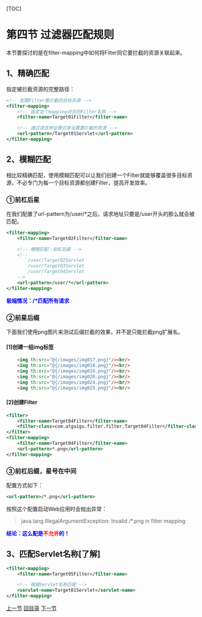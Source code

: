 [TOC]

# 第四节 过滤器匹配规则

本节要探讨的是在filter-mapping中如何将Filter同它要拦截的资源关联起来。



## 1、精确匹配

指定被拦截资源的完整路径：

```xml
<!-- 配置Filter要拦截的目标资源 -->
<filter-mapping>
    <!-- 指定这个mapping对应的Filter名称 -->
    <filter-name>Target01Filter</filter-name>

    <!-- 通过请求地址模式来设置要拦截的资源 -->
    <url-pattern>/Target01Servlet</url-pattern>
</filter-mapping>
```



## 2、模糊匹配

相比较精确匹配，使用模糊匹配可以让我们创建一个Filter就能够覆盖很多目标资源，不必专门为每一个目标资源都创建Filter，提高开发效率。

### ①前杠后星

在我们配置了url-pattern为/user/*之后，请求地址只要是/user开头的那么就会被匹配。

```xml
<filter-mapping>
    <filter-name>Target02Filter</filter-name>

    <!-- 模糊匹配：前杠后星 -->
    <!--
        /user/Target02Servlet
        /user/Target03Servlet
        /user/Target04Servlet
    -->
    <url-pattern>/user/*</url-pattern>
</filter-mapping>
```

<span style="color:blue;font-weight:bold;">极端情况：/*匹配所有请求</span>

### ②前星后缀

下面我们使用png图片来测试后缀拦截的效果，并不是只能拦截png扩展名。

#### [1]创建一组img标签

```html
    <img th:src="@{/images/img017.png}"/><br/>
    <img th:src="@{/images/img018.png}"/><br/>
    <img th:src="@{/images/img019.png}"/><br/>
    <img th:src="@{/images/img020.png}"/><br/>
    <img th:src="@{/images/img024.png}"/><br/>
    <img th:src="@{/images/img025.png}"/><br/>
```

#### [2]创建Filter

```xml
<filter>
    <filter-name>Target04Filter</filter-name>
    <filter-class>com.atguigu.filter.filter.Target04Filter</filter-class>
</filter>
<filter-mapping>
    <filter-name>Target04Filter</filter-name>
    <url-pattern>*.png</url-pattern>
</filter-mapping>
```

### ③前杠后缀，星号在中间

配置方式如下：

```xml
<url-pattern>/*.png</url-pattern>
```

按照这个配置启动Web应用时会抛出异常：

> java.lang.IllegalArgumentException: Invalid <url-pattern> /*.png in filter mapping

<span style="color:blue;font-weight:bold;">结论：这么配是<span style="color:red;font-weight:bold;">不允许</span>的！</span>

## 3、匹配Servlet名称[了解]

```xml
<filter-mapping>
    <filter-name>Target05Filter</filter-name>

    <!-- 根据Servlet名称匹配 -->
    <servlet-name>Target01Servlet</servlet-name>
</filter-mapping>
```



[上一节](verse03.html) [回目录](index.html) [下一节](verse05.html)